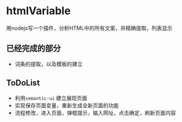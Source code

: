 # htmlVariable
用nodejs写一个插件，分析HTML中的所有文案，并精确提取，列表显示

## 已经完成的部分
* 词条的提取，以及模板的建立

## ToDoList

* 利用`semantic-ui` 建立展现页面
* 实现保存页面变量，重新生成全新页面的功能
* 流程修改，进入页面，弹框提示，输入网址，点击确定，刷新页面内容
